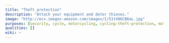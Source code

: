 ```yaml
---
title: "Theft protection"
description: "Attach your equipment and deter thieves."
image: "http://ecx.images-amazon.com/images/I/51tX86CB6aL.jpg"
purposes: [security, cycle, motorcycling, cycling-theft-protection, motorcycling-theft-protection]
qualities: []
wiki: ~
---
```

